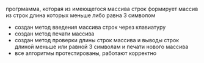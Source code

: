 прогрмамма, которая из имеющегося массива строк формирует массив из строк длина которых меньше либо равна 3 символом
+ создан метод введения массива строк через клавиатуру
+ создан метод печати массива
+ создан метод проверки длины строк массива и выводы строк длиной меньше или равной 3 символам и печати нового массива
+ все алгоритмы протестированы, работают корректно
